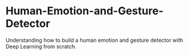 # Human-Emotion-and-Gesture-Detector
Understanding how to build a human emotion and gesture detector with Deep Learning from scratch.
